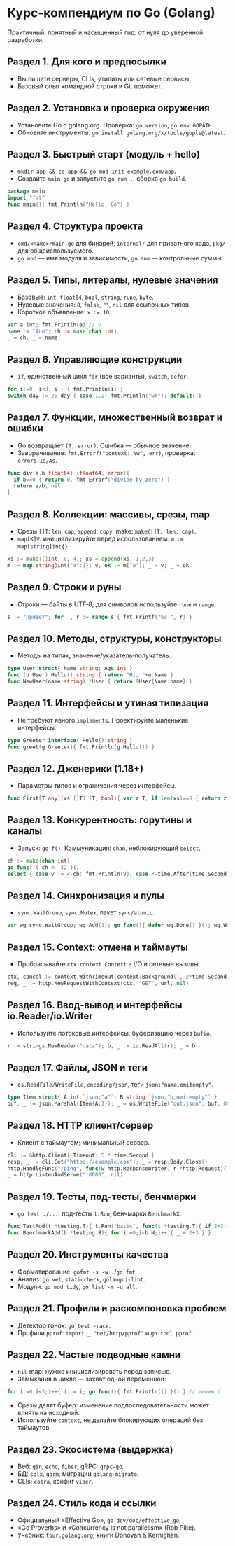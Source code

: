 # Курс‑компендиум по Go (Golang)

Практичный, понятный и насыщенный гид: от нуля до уверенной разработки.

## Раздел 1. Для кого и предпосылки
- Вы пишете серверы, CLIs, утилиты или сетевые сервисы.
- Базовый опыт командной строки и Git поможет.

## Раздел 2. Установка и проверка окружения
- Установите Go c golang.org. Проверка: `go version`, `go env GOPATH`.
- Обновите инструменты: `go install golang.org/x/tools/gopls@latest`.

## Раздел 3. Быстрый старт (модуль + hello)
- `mkdir app && cd app && go mod init example.com/app`.
- Создайте `main.go` и запустите `go run .`, сборка `go build`.
```go
package main
import "fmt"
func main(){ fmt.Println("Hello, Go") }
```

## Раздел 4. Структура проекта
- `cmd/<name>/main.go` для бинарей, `internal/` для приватного кода, `pkg/` для общеиспользуемого.
- `go.mod` — имя модуля и зависимости, `go.sum` — контрольные суммы.

## Раздел 5. Типы, литералы, нулевые значения
- Базовые: `int`, `float64`, `bool`, `string`, `rune`, `byte`.
- Нулевые значения: `0`, `false`, `""`, `nil` для ссылочных типов.
- Короткое объявление: `x := 10`.
```go
var a int; fmt.Println(a) // 0
name := "Ann"; ch := make(chan int)
_ = ch; _ = name
```

## Раздел 6. Управляющие конструкции
- `if`, единственный цикл `for` (все варианты), `switch`, `defer`.
```go
for i:=0; i<3; i++ { fmt.Println(i) }
switch day := 2; day { case 1,2: fmt.Println("wk"); default: }
```

## Раздел 7. Функции, множественный возврат и ошибки
- Go возвращает `(T, error)`. Ошибка — обычное значение.
- Заворачивание: `fmt.Errorf("context: %w", err)`, проверка: `errors.Is/As`.
```go
func div(a,b float64) (float64, error){
  if b==0 { return 0, fmt.Errorf("divide by zero") }
  return a/b, nil
}
```

## Раздел 8. Коллекции: массивы, срезы, map
- Срезы `[]T`: `len`, `cap`, `append`, `copy`; make: `make([]T, len, cap)`.
- `map[K]V`: инициализируйте перед использованием: `m := map[string]int{}`.
```go
xs := make([]int, 0, 4); xs = append(xs, 1,2,3)
m := map[string]int{"a":1}; v, ok := m["a"]; _ = v; _ = ok
```

## Раздел 9. Строки и руны
- Строки — байты в UTF‑8; для символов используйте `rune` и `range`.
```go
s := "Привет"; for _, r := range s { fmt.Printf("%c ", r) }
```

## Раздел 10. Методы, структуры, конструкторы
- Методы на типах, значение/указатель‑получатель.
```go
type User struct{ Name string; Age int }
func (u User) Hello() string { return "Hi, "+u.Name }
func NewUser(name string) *User { return &User{Name:name} }
```

## Раздел 11. Интерфейсы и утиная типизация
- Не требуют явного `implements`. Проектируйте маленькие интерфейсы.
```go
type Greeter interface{ Hello() string }
func greet(g Greeter){ fmt.Println(g.Hello()) }
```

## Раздел 12. Дженерики (1.18+)
- Параметры типов и ограничения через интерфейсы.
```go
func First[T any](xs []T) (T, bool){ var z T; if len(xs)==0 { return z,false }; return xs[0], true }
```

## Раздел 13. Конкурентность: горутины и каналы
- Запуск: `go f()`. Коммуникация: `chan`, неблокирующий `select`.
```go
ch := make(chan int)
go func(){ ch <- 42 }()
select { case v := <-ch: fmt.Println(v); case <-time.After(time.Second): fmt.Println("timeout") }
```

## Раздел 14. Синхронизация и пулы
- `sync.WaitGroup`, `sync.Mutex`, пакет `sync/atomic`.
```go
var wg sync.WaitGroup; wg.Add(1); go func(){ defer wg.Done() }(); wg.Wait()
```

## Раздел 15. Context: отмена и таймауты
- Пробрасывайте `ctx context.Context` в I/O и сетевые вызовы.
```go
ctx, cancel := context.WithTimeout(context.Background(), 2*time.Second); defer cancel()
req, _ := http.NewRequestWithContext(ctx, "GET", url, nil)
```

## Раздел 16. Ввод‑вывод и интерфейсы io.Reader/io.Writer
- Используйте потоковые интерфейсы, буферизацию через `bufio`.
```go
r := strings.NewReader("data"); b, _ := io.ReadAll(r); _ = b
```

## Раздел 17. Файлы, JSON и теги
- `os.ReadFile/WriteFile`, `encoding/json`, теги `json:"name,omitempty"`.
```go
type Item struct{ A int `json:"a"`; B string `json:"b,omitempty"` }
buf, _ := json.Marshal(Item{A:1}); _ = os.WriteFile("out.json", buf, 0644)
```

## Раздел 18. HTTP клиент/сервер
- Клиент с таймаутом; минимальный сервер.
```go
cli := &http.Client{ Timeout: 5 * time.Second }
resp, _ := cli.Get("https://example.com"); _ = resp.Body.Close()
http.HandleFunc("/ping", func(w http.ResponseWriter, r *http.Request){ w.Header().Set("Content-Type","application/json"); w.Write([]byte(`{"ok":true}`)) })
_ = http.ListenAndServe(":8080", nil)
```

## Раздел 19. Тесты, под‑тесты, бенчмарки
- `go test ./...`, под‑тесты `t.Run`, бенчмарки `BenchmarkX`.
```go
func TestAdd(t *testing.T){ t.Run("basic", func(t *testing.T){ if 2+3!=5 { t.Fatal() } }) }
func BenchmarkAdd(b *testing.B){ for i:=0;i<b.N;i++ { _ = 2+3 } }
```

## Раздел 20. Инструменты качества
- Форматирование: `gofmt -s -w .`/`go fmt`.
- Анализ: `go vet`, `staticcheck`, `golangci-lint`.
- Модули: `go mod tidy`, `go list -m -u all`.

## Раздел 21. Профили и раскомпоновка проблем
- Детектор гонок: `go test -race`.
- Профили `pprof`: `import _ "net/http/pprof"` и `go tool pprof`.

## Раздел 22. Частые подводные камни
- `nil`‑map: нужно инициализировать перед записью.
- Замыкания в цикле — захват одной переменной:
```go
for i:=0;i<3;i++{ i := i; go func(){ fmt.Println(i) }() } // теним i
```
- Срезы делят буфер: изменение подпоследовательности может влиять на исходный.
- Используйте `context`, не делайте блокирующих операций без таймаутов.

## Раздел 23. Экосистема (выдержка)
- Веб: `gin`, `echo`, `fiber`; gRPC: `grpc-go`.
- БД: `sqlx`, `gorm`, миграции `golang-migrate`.
- CLIs: `cobra`, конфиг `viper`.

## Раздел 24. Стиль кода и ссылки
- Официальный «Effective Go», `go.dev/doc/effective_go`.
- «Go Proverbs» и «Concurrency is not parallelism» (Rob Pike).
- Учебник: `tour.golang.org`, книги Donovan & Kernighan.
